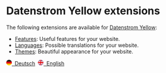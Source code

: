 # Datenstrom Yellow extensions

The following extensions are available for [Datenstrom Yellow](https://github.com/datenstrom/yellow):

* [Features](https://github.com/datenstrom/yellow-extensions/tree/master/features/):
  Useful features for your website.
* [Languages](https://github.com/datenstrom/yellow-extensions/tree/master/languages/):
  Possible translations for your website.
* [Themes](https://github.com/datenstrom/yellow-extensions/tree/master/themes/):
  Beautiful appearance for your website.

<p>
<a href="README-de.md"><img src="https://raw.githubusercontent.com/datenstrom/yellow-extensions/master/features/help/language-de.png" width="15" height="15" alt="Deutsch">&nbsp; Deutsch</a>&nbsp;
<a href="README.md"><img src="https://raw.githubusercontent.com/datenstrom/yellow-extensions/master/features/help/language-en.png" width="15" height="15" alt="English">&nbsp; English</a>&nbsp;
</p>
